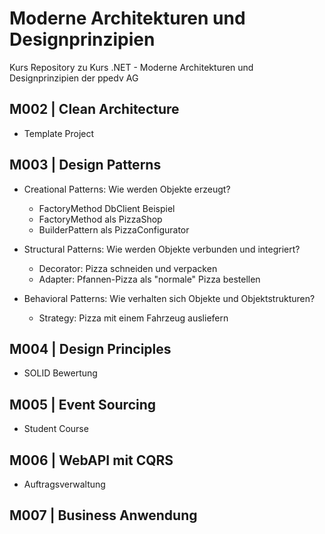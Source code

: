 # Moderne Architekturen und Designprinzipien
Kurs Repository zu Kurs .NET - Moderne Architekturen und Designprinzipien der ppedv AG

## M002 | Clean Architecture

- Template Project

## M003 | Design Patterns

- Creational Patterns: Wie werden Objekte erzeugt?
  - FactoryMethod DbClient Beispiel
  - FactoryMethod als PizzaShop
  - BuilderPattern als PizzaConfigurator
	
- Structural Patterns: Wie werden Objekte verbunden und integriert?
  - Decorator: Pizza schneiden und verpacken
  - Adapter: Pfannen-Pizza als "normale" Pizza bestellen
	
- Behavioral Patterns: Wie verhalten sich Objekte und Objektstrukturen?
  - Strategy: Pizza mit einem Fahrzeug ausliefern

## M004 | Design Principles

- SOLID Bewertung

## M005 | Event Sourcing

- Student Course

## M006 | WebAPI mit CQRS

- Auftragsverwaltung

## M007 | Business Anwendung